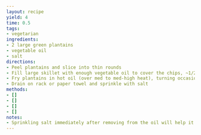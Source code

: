 ```yaml
---
layout: recipe
yield: 4
time: 0.5
tags:
- vegetarian
ingredients:
- 2 large green plantains
- vegetable oil
- salt
directions:
- Peel plantains and slice into thin rounds
- Fill large skillet with enough vegetable oil to cover the chips, ~1/2 inch
- Fry plantains in hot oil (over med to med-high heat), turning occasionally
- Drain on rack or paper towel and sprinkle with salt
methods:
- []
- []
- []
- []
notes:
- Sprinkling salt immediately after removing from the oil will help it stick better
---
```

